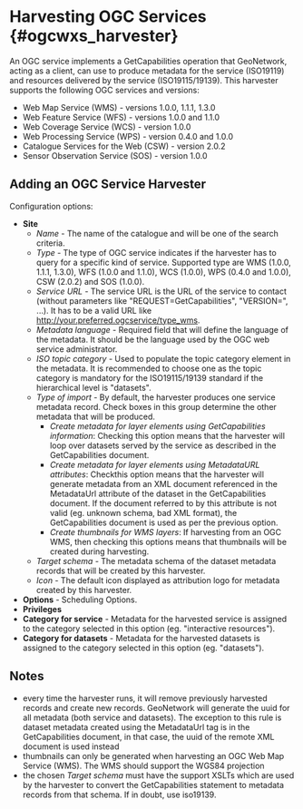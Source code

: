 # Harvesting OGC Services {#ogcwxs_harvester}

An OGC service implements a GetCapabilities operation that GeoNetwork, acting as a client, can use to produce metadata for the service (ISO19119) and resources delivered by the service (ISO19115/19139). This harvester supports the following OGC services and versions:

-   Web Map Service (WMS) - versions 1.0.0, 1.1.1, 1.3.0
-   Web Feature Service (WFS) - versions 1.0.0 and 1.1.0
-   Web Coverage Service (WCS) - version 1.0.0
-   Web Processing Service (WPS) - version 0.4.0 and 1.0.0
-   Catalogue Services for the Web (CSW) - version 2.0.2
-   Sensor Observation Service (SOS) - version 1.0.0

## Adding an OGC Service Harvester

Configuration options:

-   **Site**
    -   *Name* - The name of the catalogue and will be one of the search criteria.
    -   *Type* - The type of OGC service indicates if the harvester has to query for a specific kind of service. Supported type are WMS (1.0.0, 1.1.1, 1.3.0), WFS (1.0.0 and 1.1.0), WCS (1.0.0), WPS (0.4.0 and 1.0.0), CSW (2.0.2) and SOS (1.0.0).
    -   *Service URL* - The service URL is the URL of the service to contact (without parameters like "REQUEST=GetCapabilities", "VERSION=", \...). It has to be a valid URL like <http://your.preferred.ogcservice/type_wms>.
    -   *Metadata language* - Required field that will define the language of the metadata. It should be the language used by the OGC web service administrator.
    -   *ISO topic category* - Used to populate the topic category element in the metadata. It is recommended to choose one as the topic category is mandatory for the ISO19115/19139 standard if the hierarchical level is "datasets".
    -   *Type of import* - By default, the harvester produces one service metadata record. Check boxes in this group determine the other metadata that will be produced.
        -   *Create metadata for layer elements using GetCapabilities information*: Checking this option means that the harvester will loop over datasets served by the service as described in the GetCapabilities document.
        -   *Create metadata for layer elements using MetadataURL attributes*: Checkthis option means that the harvester will generate metadata from an XML document referenced in the MetadataUrl attribute of the dataset in the GetCapabilities document. If the document referred to by this attribute is not valid (eg. unknown schema, bad XML format), the GetCapabilities document is used as per the previous option.
        -   *Create thumbnails for WMS layers*: If harvesting from an OGC WMS, then checking this options means that thumbnails will be created during harvesting.
    -   *Target schema* - The metadata schema of the dataset metadata records that will be created by this harvester.
    -   *Icon* - The default icon displayed as attribution logo for metadata created by this harvester.
-   **Options** - Scheduling Options.
-   **Privileges**
-   **Category for service** - Metadata for the harvested service is assigned to the category selected in this option (eg. "interactive resources").
-   **Category for datasets** - Metadata for the harvested datasets is assigned to the category selected in this option (eg. "datasets").

## Notes

-   every time the harvester runs, it will remove previously harvested records and create new records. GeoNetwork will generate the uuid for all metadata (both service and datasets). The exception to this rule is dataset metadata created using the MetadataUrl tag is in the GetCapabilities document, in that case, the uuid of the remote XML document is used instead
-   thumbnails can only be generated when harvesting an OGC Web Map Service (WMS). The WMS should support the WGS84 projection
-   the chosen *Target schema* must have the support XSLTs which are used by the harvester to convert the GetCapabilities statement to metadata records from that schema. If in doubt, use iso19139.
